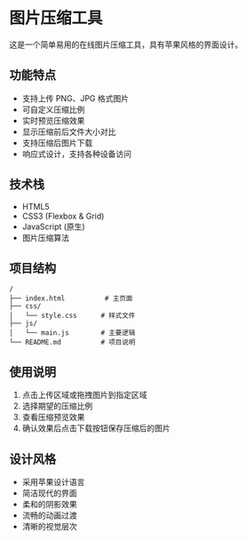 # 图片压缩工具

这是一个简单易用的在线图片压缩工具，具有苹果风格的界面设计。

## 功能特点

- 支持上传 PNG、JPG 格式图片
- 可自定义压缩比例
- 实时预览压缩效果
- 显示压缩前后文件大小对比
- 支持压缩后图片下载
- 响应式设计，支持各种设备访问

## 技术栈

- HTML5
- CSS3 (Flexbox & Grid)
- JavaScript (原生)
- 图片压缩算法

## 项目结构

```
/
├── index.html          # 主页面
├── css/
│   └── style.css      # 样式文件
├── js/
│   └── main.js        # 主要逻辑
└── README.md          # 项目说明
```

## 使用说明

1. 点击上传区域或拖拽图片到指定区域
2. 选择期望的压缩比例
3. 查看压缩预览效果
4. 确认效果后点击下载按钮保存压缩后的图片

## 设计风格

- 采用苹果设计语言
- 简洁现代的界面
- 柔和的阴影效果
- 流畅的动画过渡
- 清晰的视觉层次 